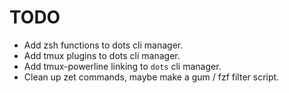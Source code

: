 # TODO

- Add zsh functions to dots cli manager.
- Add tmux plugins to dots cli manager.
- Add tmux-powerline linking to `dots` cli manager.
- Clean up zet commands, maybe make a gum / fzf filter script.

